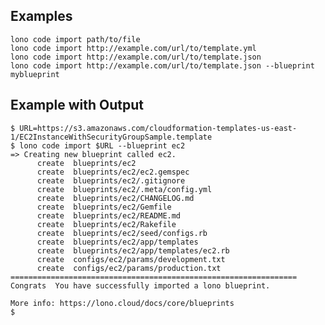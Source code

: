 ## Examples

    lono code import path/to/file
    lono code import http://example.com/url/to/template.yml
    lono code import http://example.com/url/to/template.json
    lono code import http://example.com/url/to/template.json --blueprint myblueprint

## Example with Output

    $ URL=https://s3.amazonaws.com/cloudformation-templates-us-east-1/EC2InstanceWithSecurityGroupSample.template
    $ lono code import $URL --blueprint ec2
    => Creating new blueprint called ec2.
          create  blueprints/ec2
          create  blueprints/ec2/ec2.gemspec
          create  blueprints/ec2/.gitignore
          create  blueprints/ec2/.meta/config.yml
          create  blueprints/ec2/CHANGELOG.md
          create  blueprints/ec2/Gemfile
          create  blueprints/ec2/README.md
          create  blueprints/ec2/Rakefile
          create  blueprints/ec2/seed/configs.rb
          create  blueprints/ec2/app/templates
          create  blueprints/ec2/app/templates/ec2.rb
          create  configs/ec2/params/development.txt
          create  configs/ec2/params/production.txt
    ================================================================
    Congrats  You have successfully imported a lono blueprint.

    More info: https://lono.cloud/docs/core/blueprints
    $
